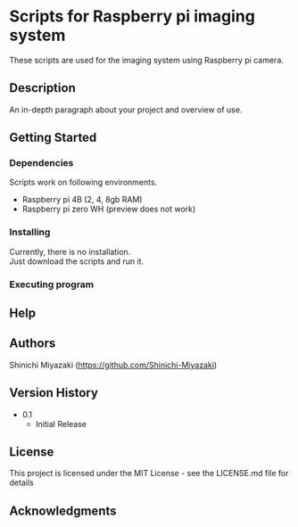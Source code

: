 # Scripts for Raspberry pi imaging system

These scripts are used for the imaging system using Raspberry pi camera.  

## Description
An in-depth paragraph about your project and overview of use.

## Getting Started
### Dependencies
Scripts work on following environments.  
- Raspberry pi 4B (2, 4, 8gb RAM)
- Raspberry pi zero WH (preview does not work)

### Installing
Currently, there is no installation.  
Just download the scripts and run it.  

### Executing program

## Help

## Authors

Shinichi Miyazaki (https://github.com/Shinichi-Miyazaki)  

## Version History

* 0.1
    * Initial Release

## License

This project is licensed under the MIT License - see the LICENSE.md file for details

## Acknowledgments
